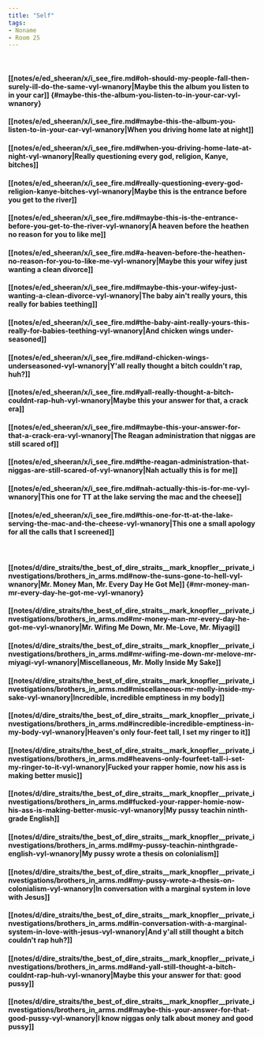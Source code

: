 ```yaml
---
title: "Self"
tags:
- Noname
- Room 25
---
```

&nbsp;
#### [[notes/e/ed_sheeran/x/i_see_fire.md#oh-should-my-people-fall-then-surely-ill-do-the-same-vyl-wnanory|Maybe this the album you listen to in your car]] {#maybe-this-the-album-you-listen-to-in-your-car-vyl-wnanory}
#### [[notes/e/ed_sheeran/x/i_see_fire.md#maybe-this-the-album-you-listen-to-in-your-car-vyl-wnanory|When you driving home late at night]]
#### [[notes/e/ed_sheeran/x/i_see_fire.md#when-you-driving-home-late-at-night-vyl-wnanory|Really questioning every god, religion, Kanye, bitches]]
#### [[notes/e/ed_sheeran/x/i_see_fire.md#really-questioning-every-god-religion-kanye-bitches-vyl-wnanory|Maybe this is the entrance before you get to the river]]
#### [[notes/e/ed_sheeran/x/i_see_fire.md#maybe-this-is-the-entrance-before-you-get-to-the-river-vyl-wnanory|A heaven before the heathen no reason for you to like me]]
#### [[notes/e/ed_sheeran/x/i_see_fire.md#a-heaven-before-the-heathen-no-reason-for-you-to-like-me-vyl-wnanory|Maybe this your wifey just wanting a clean divorce]]
#### [[notes/e/ed_sheeran/x/i_see_fire.md#maybe-this-your-wifey-just-wanting-a-clean-divorce-vyl-wnanory|The baby ain't really yours, this really for babies teething]]
#### [[notes/e/ed_sheeran/x/i_see_fire.md#the-baby-aint-really-yours-this-really-for-babies-teething-vyl-wnanory|And chicken wings under-seasoned]]
#### [[notes/e/ed_sheeran/x/i_see_fire.md#and-chicken-wings-underseasoned-vyl-wnanory|Y'all really thought a bitch couldn't rap, huh?]]
#### [[notes/e/ed_sheeran/x/i_see_fire.md#yall-really-thought-a-bitch-couldnt-rap-huh-vyl-wnanory|Maybe this your answer for that, a crack era]]
#### [[notes/e/ed_sheeran/x/i_see_fire.md#maybe-this-your-answer-for-that-a-crack-era-vyl-wnanory|The Reagan administration that niggas are still scared of]]
#### [[notes/e/ed_sheeran/x/i_see_fire.md#the-reagan-administration-that-niggas-are-still-scared-of-vyl-wnanory|Nah actually this is for me]]
#### [[notes/e/ed_sheeran/x/i_see_fire.md#nah-actually-this-is-for-me-vyl-wnanory|This one for TT at the lake serving the mac and the cheese]]
#### [[notes/e/ed_sheeran/x/i_see_fire.md#this-one-for-tt-at-the-lake-serving-the-mac-and-the-cheese-vyl-wnanory|This one a small apology for all the calls that I screened]]
&nbsp;
#### [[notes/d/dire_straits/the_best_of_dire_straits__mark_knopfler__private_investigations/brothers_in_arms.md#now-the-suns-gone-to-hell-vyl-wnanory|Mr. Money Man, Mr. Every Day He Got Me]] {#mr-money-man-mr-every-day-he-got-me-vyl-wnanory}
#### [[notes/d/dire_straits/the_best_of_dire_straits__mark_knopfler__private_investigations/brothers_in_arms.md#mr-money-man-mr-every-day-he-got-me-vyl-wnanory|Mr. Wifing Me Down, Mr. Me-Love, Mr. Miyagi]]
#### [[notes/d/dire_straits/the_best_of_dire_straits__mark_knopfler__private_investigations/brothers_in_arms.md#mr-wifing-me-down-mr-melove-mr-miyagi-vyl-wnanory|Miscellaneous, Mr. Molly Inside My Sake]]
#### [[notes/d/dire_straits/the_best_of_dire_straits__mark_knopfler__private_investigations/brothers_in_arms.md#miscellaneous-mr-molly-inside-my-sake-vyl-wnanory|Incredible, incredible emptiness in my body]]
#### [[notes/d/dire_straits/the_best_of_dire_straits__mark_knopfler__private_investigations/brothers_in_arms.md#incredible-incredible-emptiness-in-my-body-vyl-wnanory|Heaven's only four-feet tall, I set my ringer to it]]
#### [[notes/d/dire_straits/the_best_of_dire_straits__mark_knopfler__private_investigations/brothers_in_arms.md#heavens-only-fourfeet-tall-i-set-my-ringer-to-it-vyl-wnanory|Fucked your rapper homie, now his ass is making better music]]
#### [[notes/d/dire_straits/the_best_of_dire_straits__mark_knopfler__private_investigations/brothers_in_arms.md#fucked-your-rapper-homie-now-his-ass-is-making-better-music-vyl-wnanory|My pussy teachin ninth-grade English]]
#### [[notes/d/dire_straits/the_best_of_dire_straits__mark_knopfler__private_investigations/brothers_in_arms.md#my-pussy-teachin-ninthgrade-english-vyl-wnanory|My pussy wrote a thesis on colonialism]]
#### [[notes/d/dire_straits/the_best_of_dire_straits__mark_knopfler__private_investigations/brothers_in_arms.md#my-pussy-wrote-a-thesis-on-colonialism-vyl-wnanory|In conversation with a marginal system in love with Jesus]]
#### [[notes/d/dire_straits/the_best_of_dire_straits__mark_knopfler__private_investigations/brothers_in_arms.md#in-conversation-with-a-marginal-system-in-love-with-jesus-vyl-wnanory|And y'all still thought a bitch couldn't rap huh?]]
#### [[notes/d/dire_straits/the_best_of_dire_straits__mark_knopfler__private_investigations/brothers_in_arms.md#and-yall-still-thought-a-bitch-couldnt-rap-huh-vyl-wnanory|Maybe this your answer for that: good pussy]]
#### [[notes/d/dire_straits/the_best_of_dire_straits__mark_knopfler__private_investigations/brothers_in_arms.md#maybe-this-your-answer-for-that-good-pussy-vyl-wnanory|I know niggas only talk about money and good pussy]]
